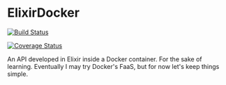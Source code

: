 # ElixirDocker

[![Build Status](https://travis-ci.org/AlexandruBurlacu/elixir_docker.png?branch=master)](https://travis-ci.org/AlexandruBurlacu/elixir_docker)

[![Coverage Status](https://coveralls.io/repos/github/AlexandruBurlacu/elixir_docker/badge.svg?branch=master)](https://coveralls.io/github/AlexandruBurlacu/elixir_docker?branch=master)

An API developed in Elixir inside a Docker container. For the sake of learning. Eventually I may try Docker's FaaS, but for now let's keep things simple.


